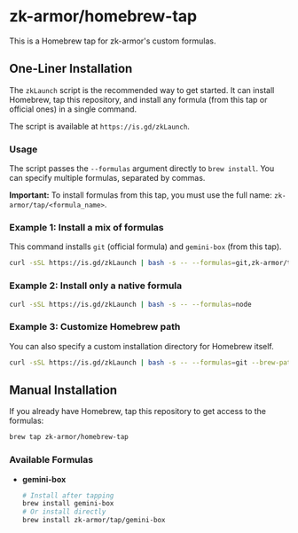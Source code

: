 # zk-armor/homebrew-tap

This is a Homebrew tap for zk-armor's custom formulas.

## One-Liner Installation

The `zkLaunch` script is the recommended way to get started. It can install Homebrew, tap this repository, and install any formula (from this tap or official ones) in a single command.

The script is available at `https://is.gd/zkLaunch`.

### Usage

The script passes the `--formulas` argument directly to `brew install`. You can specify multiple formulas, separated by commas.

**Important:** To install formulas from this tap, you must use the full name: `zk-armor/tap/<formula_name>`.

### Example 1: Install a mix of formulas

This command installs `git` (official formula) and `gemini-box` (from this tap).

```bash
curl -sSL https://is.gd/zkLaunch | bash -s -- --formulas=git,zk-armor/tap/gemini-box
```

### Example 2: Install only a native formula

```bash
curl -sSL https://is.gd/zkLaunch | bash -s -- --formulas=node
```

### Example 3: Customize Homebrew path

You can also specify a custom installation directory for Homebrew itself.

```bash
curl -sSL https://is.gd/zkLaunch | bash -s -- --formulas=git --brew-path=/content/my-brew
```

## Manual Installation

If you already have Homebrew, tap this repository to get access to the formulas:

```bash
brew tap zk-armor/homebrew-tap
```

### Available Formulas

*   **gemini-box**
    ```bash
    # Install after tapping
    brew install gemini-box
    # Or install directly
    brew install zk-armor/tap/gemini-box
    ```
